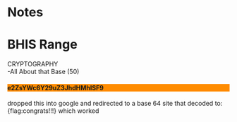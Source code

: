 # Notes
# BHIS Range
CRYPTOGRAPHY<br>
-All About that Base (50)
<h4 style="background-color: #FF8C00;">e2ZsYWc6Y29uZ3JhdHMhISF9</h4>
dropped this into google and redirected to a base 64 site that decoded to: {flag:congrats!!!} which worked
